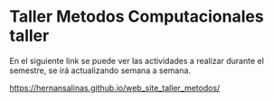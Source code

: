 # Taller Metodos Computacionales taller

En el siguiente link se puede ver las actividades a realizar durante el semestre, se irá actualizando semana a semana.


https://hernansalinas.github.io/web_site_taller_metodos/
